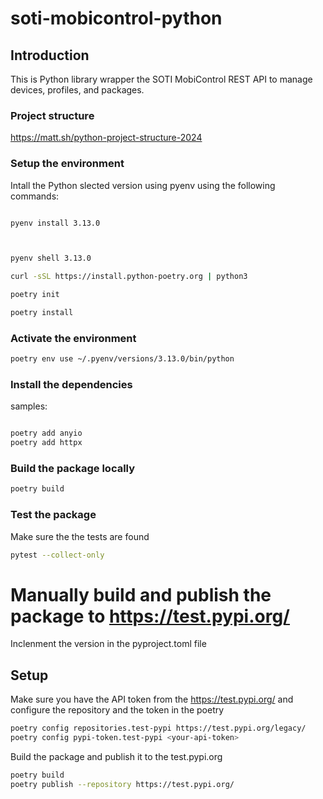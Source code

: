 # soti-mobicontrol-python

## Introduction 
This is Python library wrapper the SOTI MobiControl REST API to manage devices, profiles, and packages. 

### Project structure
https://matt.sh/python-project-structure-2024


### Setup the environment
Intall the Python slected version using pyenv using the following commands:
```bash

pyenv install 3.13.0



pyenv shell 3.13.0

curl -sSL https://install.python-poetry.org | python3

poetry init

poetry install
```

### Activate the environment
```bash
poetry env use ~/.pyenv/versions/3.13.0/bin/python


```

### Install the dependencies
samples:
```bash

poetry add anyio
poetry add httpx

```


### Build the package locally
```bash
poetry build
```

### Test the package
Make sure the the tests are found

```bash
pytest --collect-only
```


# Manually build and publish the package to https://test.pypi.org/
Inclenment the version in the pyproject.toml file

## Setup 
Make sure you have the API token from the https://test.pypi.org/ and configure the repository and the token in the poetry
```bash
poetry config repositories.test-pypi https://test.pypi.org/legacy/
poetry config pypi-token.test-pypi <your-api-token>
```


Build the package and publish it to the test.pypi.org
```bash
poetry build
poetry publish --repository https://test.pypi.org/
```